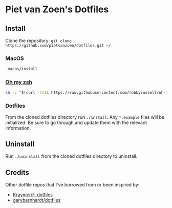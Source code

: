 Piet van Zoen's Dotfiles
===

## Install

Clone the repository: `git clone https://github.com/pietvanzoen/dotfiles.git ~/`

### MacOS

```bash
_macos/install
```

### [Oh my zsh](https://github.com/robbyrussell/oh-my-zsh)

```bash
sh -c "$(curl -fsSL https://raw.githubusercontent.com/robbyrussell/oh-my-zsh/master/tools/install.sh)"
```

### Dotfiles

From the cloned dotfiles directory run `./install`. Any `*.example` files will be initialized. Be sure to go through and update them with the relevant information.

## Uninstall

Run `./uninstall` from the cloned dotfiles directory to uninstall.

## Credits

Other dotfile repos that I've borrowed from or been inspired by:
* [Kraymer/F-dotfiles](https://github.com/Kraymer/F-dotfiles)
* [garybernhardt/dotfiles](https://github.com/garybernhardt/dotfiles)
